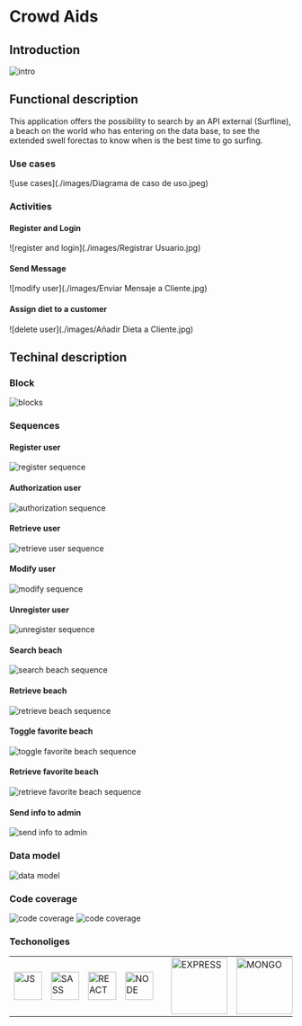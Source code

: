 # Crowd Aids

## Introduction

![intro](https://media4.giphy.com/media/5tj9a2cSd8wJfgZreL/giphy.gif?cid=790b761172d48a146125c708f7fe9feba0e1641b2774ba78&rid=giphy.gif&ct=g)

## Functional description

This application offers the possibility to search by an API external (Surfline), a beach on the world who has entering on the data base, to see the extended swell forectas to know when is the best time to go surfing.

### Use cases

![use cases](./images/Diagrama de caso de uso.jpeg)

### Activities

#### Register and Login

![register and login](./images/Registrar Usuario.jpg)

#### Send Message

![modify user](./images/Enviar Mensaje a Cliente.jpg)

#### Assign diet to a customer

![delete user](./images/Añadir Dieta a Cliente.jpg)

## Techinal description

### Block

![blocks](./images/blocks.jpg)

### Sequences

#### Register user

![register sequence](./images/register-sequence.jpg)

#### Authorization user

![authorization sequence](./images/authorization-sequence.jpg)

#### Retrieve user

![retrieve user sequence](./images/retrieve-user-sequence.jpg)

#### Modify user

![modify sequence](./images/modify-user-sequence.jpg)

#### Unregister user

![unregister sequence](./images/unregister-user-sequence.jpg)

#### Search beach

![search beach sequence](./images/search-beach-sequence.jpg)

#### Retrieve beach

![retrieve beach sequence](./images/retrieve-beach-sequence.jpg)

#### Toggle favorite beach

![toggle favorite beach sequence](./images/toggle-favorite-sequence.jpg)

#### Retrieve favorite beach

![retrieve favorite beach sequence](./images/retrieve-favorite-beach-sequence.jpg)

#### Send info to admin

![send info to admin](./images/send-info-to-admin-sequence.jpg)

### Data model

![data model](./images/data-model.jpg)

### Code coverage

![code coverage](./images/Test1.jpg)
![code coverage](./images/Test2.jpg)

### Techonoliges

<table>
    <row>
        <td>
            <img src="https://upload.wikimedia.org/wikipedia/commons/thumb/9/99/Unofficial_JavaScript_logo_2.svg/1024px-Unofficial_JavaScript_logo_2.svg.png" title="JS" width="50"/>
        </td>
        <td>
            <img src="https://upload.wikimedia.org/wikipedia/commons/thumb/9/96/Sass_Logo_Color.svg/1200px-Sass_Logo_Color.svg.png" title="SASS" width="50">
        </td>
        <td>
            <img src="https://upload.wikimedia.org/wikipedia/commons/thumb/a/a7/React-icon.svg/1200px-React-icon.svg.png" title="REACT" width="50"/>
        </td>
        <td>
            <img src="https://upload.wikimedia.org/wikipedia/commons/d/d9/Node.js_logo.svg" title="NODE" width="50"/>
        <td>
        <td>
            <img src="https://www.geekandjob.com/uploads/wiki/2e5b0058b2d38158b21439fe06e9b8fabe3cb139.png" title="EXPRESS" width="100">
        </td>
        <td>
            <img src="https://upload.wikimedia.org/wikipedia/commons/thumb/9/93/MongoDB_Logo.svg/2560px-MongoDB_Logo.svg.png" title="MONGO" width="100">
        </td>
    </row>
</table>